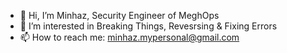 - 👋 Hi, I’m Minhaz, Security Engineer of MeghOps
- 👀 I’m interested in Breaking Things, Revesrsing & Fixing Errors
- 📫 How to reach me: minhaz.mypersonal@gmail.com

<!---
Minhaz-MeghOps/Minhaz-MeghOps is a ✨ special ✨ repository because its `README.md` (this file) appears on your GitHub profile.
You can click the Preview link to take a look at your changes.
--->
